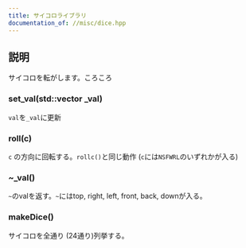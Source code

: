 ```yaml
---
title: サイコロライブラリ
documentation_of: //misc/dice.hpp
---
```


## 説明

サイコロを転がします。ころころ

### set_val(std::vector<int> _val)

`val`を`_val`に更新

### roll(c)

`c` の方向に回転する。`rollc()`と同じ動作 (`c`には`NSFWRL`のいずれかが入る)

### ~_val()

`~`のvalを返す。`~`にはtop, right, left, front, back, downが入る。

### makeDice()

サイコロを全通り (24通り)列挙する。